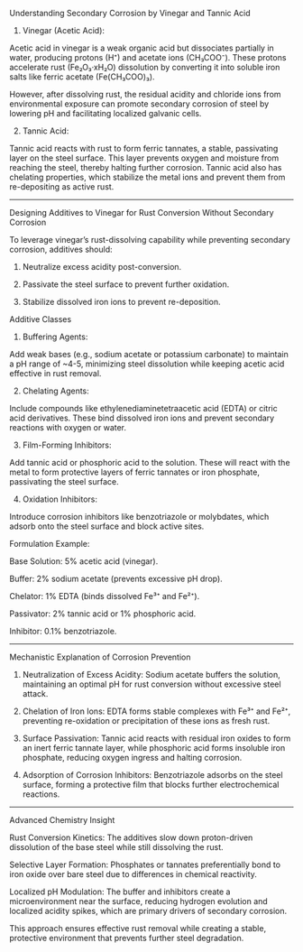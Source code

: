 Understanding Secondary Corrosion by Vinegar and Tannic Acid

1. Vinegar (Acetic Acid):

Acetic acid in vinegar is a weak organic acid but dissociates partially in water, producing protons (H⁺) and acetate ions (CH₃COO⁻). These protons accelerate rust (Fe₂O₃·xH₂O) dissolution by converting it into soluble iron salts like ferric acetate (Fe(CH₃COO)₃).

However, after dissolving rust, the residual acidity and chloride ions from environmental exposure can promote secondary corrosion of steel by lowering pH and facilitating localized galvanic cells.



2. Tannic Acid:

Tannic acid reacts with rust to form ferric tannates, a stable, passivating layer on the steel surface. This layer prevents oxygen and moisture from reaching the steel, thereby halting further corrosion. Tannic acid also has chelating properties, which stabilize the metal ions and prevent them from re-depositing as active rust.





---

Designing Additives to Vinegar for Rust Conversion Without Secondary Corrosion

To leverage vinegar’s rust-dissolving capability while preventing secondary corrosion, additives should:

1. Neutralize excess acidity post-conversion.


2. Passivate the steel surface to prevent further oxidation.


3. Stabilize dissolved iron ions to prevent re-deposition.



Additive Classes

1. Buffering Agents:

Add weak bases (e.g., sodium acetate or potassium carbonate) to maintain a pH range of ~4-5, minimizing steel dissolution while keeping acetic acid effective in rust removal.



2. Chelating Agents:

Include compounds like ethylenediaminetetraacetic acid (EDTA) or citric acid derivatives. These bind dissolved iron ions and prevent secondary reactions with oxygen or water.



3. Film-Forming Inhibitors:

Add tannic acid or phosphoric acid to the solution. These will react with the metal to form protective layers of ferric tannates or iron phosphate, passivating the steel surface.



4. Oxidation Inhibitors:

Introduce corrosion inhibitors like benzotriazole or molybdates, which adsorb onto the steel surface and block active sites.




Formulation Example:

Base Solution: 5% acetic acid (vinegar).

Buffer: 2% sodium acetate (prevents excessive pH drop).

Chelator: 1% EDTA (binds dissolved Fe³⁺ and Fe²⁺).

Passivator: 2% tannic acid or 1% phosphoric acid.

Inhibitor: 0.1% benzotriazole.



---

Mechanistic Explanation of Corrosion Prevention

1. Neutralization of Excess Acidity: Sodium acetate buffers the solution, maintaining an optimal pH for rust conversion without excessive steel attack.


2. Chelation of Iron Ions: EDTA forms stable complexes with Fe³⁺ and Fe²⁺, preventing re-oxidation or precipitation of these ions as fresh rust.


3. Surface Passivation: Tannic acid reacts with residual iron oxides to form an inert ferric tannate layer, while phosphoric acid forms insoluble iron phosphate, reducing oxygen ingress and halting corrosion.


4. Adsorption of Corrosion Inhibitors: Benzotriazole adsorbs on the steel surface, forming a protective film that blocks further electrochemical reactions.




---

Advanced Chemistry Insight

Rust Conversion Kinetics: The additives slow down proton-driven dissolution of the base steel while still dissolving the rust.

Selective Layer Formation: Phosphates or tannates preferentially bond to iron oxide over bare steel due to differences in chemical reactivity.

Localized pH Modulation: The buffer and inhibitors create a microenvironment near the surface, reducing hydrogen evolution and localized acidity spikes, which are primary drivers of secondary corrosion.


This approach ensures effective rust removal while creating a stable, protective environment that prevents further steel degradation.


